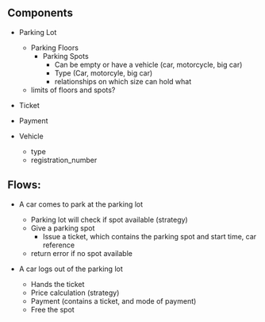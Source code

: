 ## Components

- Parking Lot
    - Parking Floors
        - Parking Spots
            - Can be empty or have a vehicle (car, motorcycle, big car)
            - Type (Car, motorcyle, big car)
            - relationships on which size can hold what
    - limits of floors and spots?

- Ticket

- Payment

- Vehicle
    - type
    - registration_number
    
    
## Flows:
- A car comes to park at the parking lot
    - Parking lot will check if spot available (strategy)
    - Give a parking spot
        - Issue a ticket, which contains the parking spot and start time, car reference
    - return error if no spot available


- A car logs out of the parking lot
    - Hands the ticket
    - Price calculation (strategy)
    - Payment (contains a ticket, and mode of payment)
    - Free the spot


      